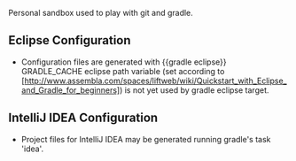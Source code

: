 Personal sandbox used to play with git and gradle.

## Eclipse Configuration

* Configuration files are generated with {{gradle eclipse}}
  GRADLE_CACHE eclipse path variable (set according to [http://www.assembla.com/spaces/liftweb/wiki/Quickstart_with_Eclipse_and_Gradle_for_beginners])
  is not yet used by gradle eclipse target. 

## IntelliJ IDEA Configuration

* Project files for IntelliJ IDEA may be generated running gradle's task 'idea'.

